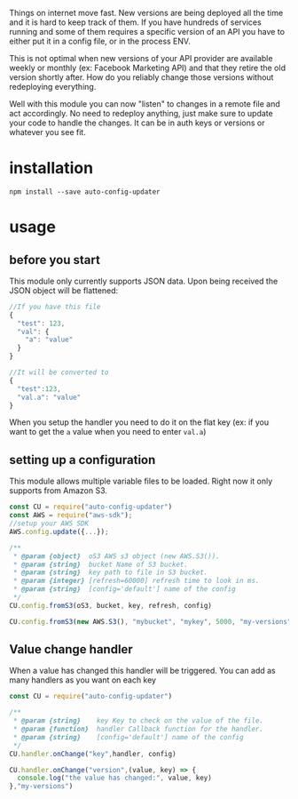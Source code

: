 

Things on internet move fast. New versions are being deployed all the time and it is hard to keep track of them. If you have hundreds of services running and some of them requires a specific version of an API you have to either put it in a config file, or in the process ENV.

This is not optimal when new versions of your API provider are available weekly or monthly (ex: Facebook Marketing API) and that they retire the old version shortly after. How do you reliably change those versions without redeploying everything.

Well with this module you can now "listen" to changes in a remote file and act accordingly. No need to redeploy anything, just make sure to update your code to handle the changes. It can be in auth keys or versions or whatever you see fit.

# installation

`npm install --save auto-config-updater`

# usage

## before you start

This module only currently supports JSON data. Upon being received the JSON object will be flattened:

```javascript
//If you have this file
{
  "test": 123,
  "val": {
    "a": "value"
  }
}

//It will be converted to
{
  "test":123,
  "val.a": "value"
}

```

When you setup the handler you need to do it on the flat key (ex: if you want to get the `a` value when you need to enter `val.a`)


## setting up a configuration

This module allows multiple variable files to be loaded.
Right now it only supports from Amazon S3.

```javascript
const CU = require("auto-config-updater")
const AWS = require("aws-sdk");
//setup your AWS SDK
AWS.config.update({...});

/**
 * @param {object}  oS3 AWS s3 object (new AWS.S3()).
 * @param {string}  bucket Name of S3 bucket.
 * @param {string}  key path to file in S3 bucket.
 * @param {integer} [refresh=60000] refresh time to look in ms.
 * @param {string}  [config='default'] name of the config
 */
CU.config.fromS3(oS3, bucket, key, refresh, config)

CU.config.fromS3(new AWS.S3(), "mybucket", "mykey", 5000, "my-versions")


```

## Value change handler

When a value has changed this handler will be triggered. You can add as many handlers as you want on each key

```javascript
const CU = require("auto-config-updater")

/**
 * @param {string}    key Key to check on the value of the file.
 * @param {function}  handler Callback function for the handler.
 * @param {string}    [config='default'] name of the config
 */
CU.handler.onChange("key",handler, config)

CU.handler.onChange("version",(value, key) => {
  console.log("the value has changed:", value, key)
},"my-versions")
```
